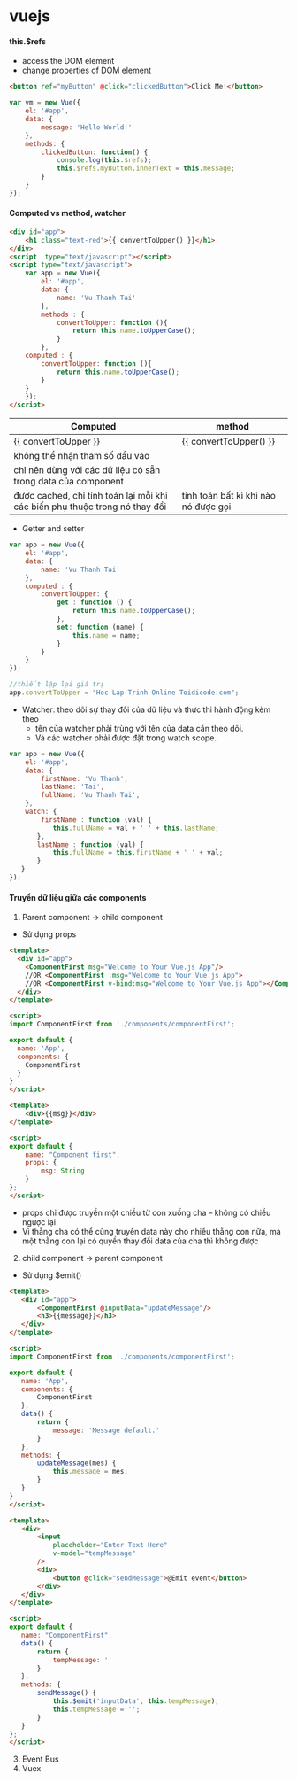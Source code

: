 # vuejs
#### this.$refs
- access the DOM element
- change properties of DOM element
```html
<button ref="myButton" @click="clickedButton">Click Me!</button>
```

```js
var vm = new Vue({
	el: '#app',
	data: {
		message: 'Hello World!'
	},
	methods: {
		clickedButton: function() {
			console.log(this.$refs);
			this.$refs.myButton.innerText = this.message;
		}
	}
});
```

#### Computed  vs method, watcher
```html
<div id="app">
    <h1 class="text-red">{{ convertToUpper() }}</h1>
</div>
<script  type="text/javascript"></script>
<script type="text/javascript">
    var app = new Vue({
        el: '#app',
        data: {
            name: 'Vu Thanh Tai'
        },
        methods : {
            convertToUpper: function (){
                return this.name.toUpperCase();
            }
        },
	computed : {
        convertToUpper: function (){
            return this.name.toUpperCase();
        }
    }
    });
</script>

```
| Computed   | method
|--------------|-------|
| {{ convertToUpper }}|  {{ convertToUpper() }} | 
| không thể nhận tham số đầu vào    |  | 
| chỉ nên dùng với các dữ liệu có sẵn trong data của component   |  | 
| được cached, chỉ tính toán lại mỗi khi các biến phụ thuộc trong nó thay đổi|   tính toán bất kì khi nào nó được gọi | 

- Getter and setter
```js
var app = new Vue({
    el: '#app',
    data: {
        name: 'Vu Thanh Tai'
    },
    computed : {
        convertToUpper: {
            get : function () {
                return this.name.toUpperCase();
            },
            set: function (name) {
                this.name = name;
            }
        }
    }
});

//thiết lập lại giá trị
app.convertToUpper = "Hoc Lap Trinh Online Toidicode.com";
```
- Watcher: theo dõi sự thay đổi của dữ liệu và thực thi hành động kèm theo
  - tên của watcher phải trùng với tên của data cần theo dõi.
  - Và các watcher phải được đặt trong watch scope.
```js
var app = new Vue({
    el: '#app',
    data: {
        firstName: 'Vu Thanh',
        lastName: 'Tai',
        fullName: 'Vu Thanh Tai',
    },
    watch: {
        firstName : function (val) {
           this.fullName = val + ' ' + this.lastName;
       },
       lastName : function (val) {
           this.fullName = this.firstName + ' ' + val;
       }
   }
});
```
#### Truyền dữ liệu giữa các components
1) Parent component -> child component
- Sử dụng props
```html
<template>
  <div id="app">
    <ComponentFirst msg="Welcome to Your Vue.js App"/>
    //OR <ComponentFirst :msg="Welcome to Your Vue.js App">
    //OR <ComponentFirst v-bind:msg="Welcome to Your Vue.js App"></ComponentFirst>
  </div>
</template>

<script>
import ComponentFirst from './components/componentFirst';

export default {
  name: 'App',
  components: {
    ComponentFirst
  }
}
</script>
```

```html
<template>
    <div>{{msg}}</div>
</template>

<script>
export default {
    name: "Component first",
    props: {
        msg: String
    }
};
</script>
```
- props chỉ được truyền một chiều từ con xuống cha – không có chiều ngược lại
 - Vì thằng cha có thể cũng truyền data này cho nhiều thằng con nữa, mà một thằng con lại có quyền thay đổi data của cha thì không được
 
 2. child component -> parent component
 - Sử dụng $emit()
 ```html
<template>
    <div id="app">
        <ComponentFirst @inputData="updateMessage"/>
        <h3>{{message}}</h3>
    </div>
</template>

<script>
import ComponentFirst from './components/componentFirst';

export default {
    name: 'App',
    components: {
        ComponentFirst
    },
    data() {
        return {
            message: 'Message default.'
        }
    },
    methods: {
        updateMessage(mes) {
            this.message = mes;
        }
    }
}
</script>
```
 ```html
<template>
    <div>
        <input
            placeholder="Enter Text Here"
            v-model="tempMessage"
        />
        <div>
            <button @click="sendMessage">@Emit event</button>
        </div>
    </div>
</template>

<script>
export default {
    name: "ComponentFirst",
    data() {
        return {
            tempMessage: ''
        }
    },
    methods: {
        sendMessage() {
            this.$emit('inputData', this.tempMessage);
            this.tempMessage = '';
        }
    }
};
</script>
```
3. Event Bus
4. Vuex
 
